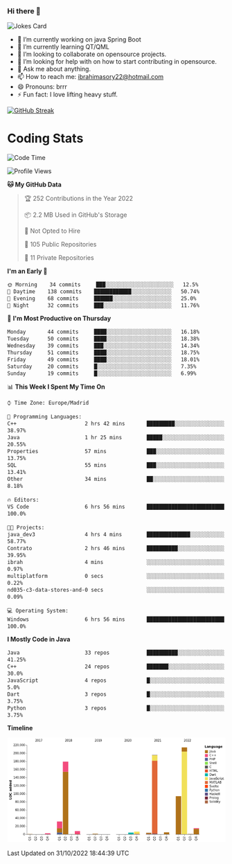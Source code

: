 ### Hi there 👋

![Jokes Card](https://readme-jokes.vercel.app/api)

- 🔭 I’m currently working on java Spring Boot
- 🌱 I’m currently learning QT/QML
- 👯 I’m looking to collaborate on opensource projects. 
- 🤔 I’m looking for help with on how to start contributing in opensource.
- 💬 Ask me about anything. 
- 📫 How to reach me: ibrahimasory22@hotmail.com
- 😄 Pronouns: brrr
- ⚡ Fun fact: I love lifting heavy stuff.

[![GitHub Streak](https://github-readme-streak-stats.herokuapp.com/?user=sorydi3)](https://git.io/streak-stats)

Coding Stats
============


<!--START_SECTION:waka-->
![Code Time](http://img.shields.io/badge/Code%20Time-4%20hrs%209%20mins-blue)

![Profile Views](http://img.shields.io/badge/Profile%20Views-90-blue)

**🐱 My GitHub Data** 

> 🏆 252 Contributions in the Year 2022
 > 
> 📦 2.2 MB Used in GitHub's Storage 
 > 
> 🚫 Not Opted to Hire
 > 
> 📜 105 Public Repositories 
 > 
> 🔑 11 Private Repositories  
 > 
**I'm an Early 🐤** 

```text
🌞 Morning    34 commits     ███░░░░░░░░░░░░░░░░░░░░░░   12.5% 
🌆 Daytime    138 commits    ████████████░░░░░░░░░░░░░   50.74% 
🌃 Evening    68 commits     ██████░░░░░░░░░░░░░░░░░░░   25.0% 
🌙 Night      32 commits     ███░░░░░░░░░░░░░░░░░░░░░░   11.76%

```
📅 **I'm Most Productive on Thursday** 

```text
Monday       44 commits     ████░░░░░░░░░░░░░░░░░░░░░   16.18% 
Tuesday      50 commits     ████░░░░░░░░░░░░░░░░░░░░░   18.38% 
Wednesday    39 commits     ███░░░░░░░░░░░░░░░░░░░░░░   14.34% 
Thursday     51 commits     ████░░░░░░░░░░░░░░░░░░░░░   18.75% 
Friday       49 commits     ████░░░░░░░░░░░░░░░░░░░░░   18.01% 
Saturday     20 commits     █░░░░░░░░░░░░░░░░░░░░░░░░   7.35% 
Sunday       19 commits     █░░░░░░░░░░░░░░░░░░░░░░░░   6.99%

```


📊 **This Week I Spent My Time On** 

```text
⌚︎ Time Zone: Europe/Madrid

💬 Programming Languages: 
C++                      2 hrs 42 mins       █████████░░░░░░░░░░░░░░░░   38.97% 
Java                     1 hr 25 mins        █████░░░░░░░░░░░░░░░░░░░░   20.55% 
Properties               57 mins             ███░░░░░░░░░░░░░░░░░░░░░░   13.75% 
SQL                      55 mins             ███░░░░░░░░░░░░░░░░░░░░░░   13.41% 
Other                    34 mins             ██░░░░░░░░░░░░░░░░░░░░░░░   8.18%

🔥 Editors: 
VS Code                  6 hrs 56 mins       █████████████████████████   100.0%

🐱‍💻 Projects: 
java_dev3                4 hrs 4 mins        ██████████████░░░░░░░░░░░   58.77% 
Contrato                 2 hrs 46 mins       ██████████░░░░░░░░░░░░░░░   39.95% 
ibrah                    4 mins              ░░░░░░░░░░░░░░░░░░░░░░░░░   0.97% 
multiplatform            0 secs              ░░░░░░░░░░░░░░░░░░░░░░░░░   0.22% 
nd035-c3-data-stores-and-0 secs              ░░░░░░░░░░░░░░░░░░░░░░░░░   0.09%

💻 Operating System: 
Windows                  6 hrs 56 mins       █████████████████████████   100.0%

```

**I Mostly Code in Java** 

```text
Java                     33 repos            ██████████░░░░░░░░░░░░░░░   41.25% 
C++                      24 repos            ███████░░░░░░░░░░░░░░░░░░   30.0% 
JavaScript               4 repos             █░░░░░░░░░░░░░░░░░░░░░░░░   5.0% 
Dart                     3 repos             █░░░░░░░░░░░░░░░░░░░░░░░░   3.75% 
Python                   3 repos             █░░░░░░░░░░░░░░░░░░░░░░░░   3.75%

```


**Timeline**

![Chart not found](https://raw.githubusercontent.com/sorydi3/sorydi3/main/charts/bar_graph.png) 


 Last Updated on 31/10/2022 18:44:39 UTC
<!--END_SECTION:waka-->

